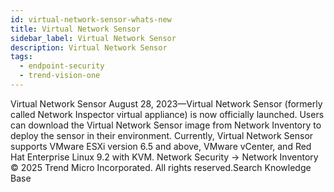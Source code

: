 ```yaml
---
id: virtual-network-sensor-whats-new
title: Virtual Network Sensor
sidebar_label: Virtual Network Sensor
description: Virtual Network Sensor
tags:
  - endpoint-security
  - trend-vision-one
---
```


 Virtual Network Sensor August 28, 2023—Virtual Network Sensor (formerly called Network Inspector virtual appliance) is now officially launched. Users can download the Virtual Network Sensor image from Network Inventory to deploy the sensor in their environment. Currently, Virtual Network Sensor supports VMware ESXi version 6.5 and above, VMware vCenter, and Red Hat Enterprise Linux 9.2 with KVM. Network Security → Network Inventory © 2025 Trend Micro Incorporated. All rights reserved.Search Knowledge Base